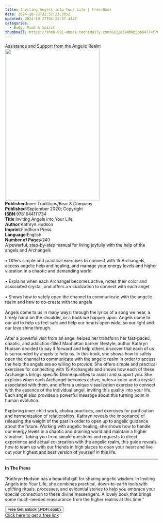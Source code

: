 ```yaml
---
title: Inviting Angels into Your Life | Free Book
date: 2024-10-23T22:57:23.305Z
updated: 2024-10-27T04:22:57.442Z
categories:
  - Body, Mind & Spirit
thumbnail: https://thmb-001-ebook.techidaily.com/6e31e384b6b5ab94774f703e3c01fa9f62ea84867162da4bfd2faa8ca071316b.jpg
---
```

<main id="book-container">
  <div class="flex flex-col">
    <div class="book-brief flex-1 py-6 px-4 sm:p-6 md:py-10 md:px-8">
      <!-- brief-->
      <div class="book-brief-main">
        Assistance and Support from the Angelic Realm
      </div>
    </div>
    <div
      class="book-meta-info flex-1 grid gap-4 col-start-1 col-end-3 row-start-1 sm:mb-6 sm:grid-cols-4 lg:gap-6 lg:col-start-2 lg:row-end-6 lg:row-span-6 lg:mb-0"
    >
      <div
        class="book-meta-info-left place-content-center mt-4 p-4 text-sm leading-6 col-start-2 col-span-2 dark:text-slate-400"
      >
        <img
          class="w-full h-500 object-cover rounded-lg sm:h-255 sm:col-span-2 lg:col-span-full"
          src="https://img-001-ebook.techidaily.com/983f18bbe865ee18521ff7f5ab6ac2a09a871e54398fbd1101a39d95f41cf330.jpg"
          alt=""
          width="312"
          height="500"
        />
      </div>
      <div
        class="book-meta-info-right mt-2 col-start-1 row-start-2 col-span-3 self-center"
      >
        <!-- meta data  -->
        <div class="flex flex-col px-4 md:px-8">
          <div class="flex-1">
            <strong>Publisher</strong>:<span class="px-2"
              >Inner Traditions/Bear &amp; Company</span
            >
          </div>
          <div class="flex-1">
            <strong>Published</strong>:<span class="px-2"
              >September 2020; Copyright</span
            >
          </div>
          <div class="flex-1">
            <strong>ISBN</strong>:<span class="px-2">9781644111734</span>
          </div>
          <div class="flex-1">
            <strong>Title</strong>:<span class="px-2"
              >Inviting Angels into Your Life</span
            >
          </div>
          <div class="flex-1">
            <strong>Author</strong>:<span class="px-2">Kathryn Hudson</span>
          </div>
          <div class="flex-1">
            <strong>Imprint</strong>:<span class="px-2">Findhorn Press</span>
          </div>
          <div class="flex-1">
            <strong>Language</strong>:<span class="px-2">English</span>
          </div>
          <div class="flex-1">
            <strong>Number of Pages</strong>:<span class="px-2">240</span>
          </div>
        </div>
      </div>
    </div>
    <div class="book-description flex-1 py-6 px-4 sm:p-6 md:py-10 md:px-8">
      <div class="book-description-main">
        <div accordion-content="" id="description">
          A powerful, step-by-step manual for living joyfully with the help of
          the angels and Archangels <br /><br />• Offers simple and practical
          exercises to connect with 15 Archangels, access angelic help and
          healing, and manage your energy levels and higher vibration in a
          chaotic and demanding world <br /><br />• Explains when each Archangel
          becomes active, notes their color and associated crystal, and offers a
          visualization to connect with each angel <br /><br />• Shows how to
          safely open the channel to communicate with the angelic realm and how
          to co-create with the angels <br /><br />Angels come to us in many
          ways: through the lyrics of a song we hear, a timely hand on the
          shoulder, or a book we happen upon. Angels come to our aid to help us
          feel safe and help our hearts open wide, so our light and our love
          shine through. <br /><br />After a powerful visit from an angel helped
          her transform her fast-paced, chaotic, and addiction-filled Manhattan
          banker lifestyle, author Kathryn Hudson decided to pay it forward and
          help others discover that each of us is surrounded by angels to help
          us. In this book, she shows how to safely open the channel to
          communicate with the angelic realm in order to access the help the
          angels are so willing to provide. She offers simple and practical
          exercises for connecting with 15 Archangels and shows how each of
          these Archangels brings specific Divine qualities to assist and
          support you. She explains when each Archangel becomes active, notes a
          color and a crystal associated with them, and offers a unique
          visualization exercise to connect with the essence of the individual
          angel, inviting this quality into your life. Each angel also provides
          a powerful message about this turning point in human evolution.
          <br /><br />Exploring inner child work, chakra practices, and
          exercises for purification and harmonization of relationships, Kathryn
          reveals the importance of releasing the weight of the past in order to
          open up to angelic guidance about the future. Working with angelic
          healing, she shows how to handle our energy levels in a chaotic and
          draining world and maintain a higher vibration. Taking you from simple
          questions and requests to direct experience and actual co-creation
          with the angelic realm, this guide reveals how to team up with our
          friends in high places to open your heart and live out your highest
          and best version of yourself in this life.
        </div>
        <div class="accordion-fader"></div>
      </div>
    </div>
    <div class="book-excerpts flex-1 py-6 px-4 sm:p-6 md:py-10 md:px-8">
      <!-- excerpts-->
      <div class="book-excerpts-main">
        <hr />
        <h4 class="placeholder placeholder-heading">
          <span>In The Press</span>
        </h4>
        <p>
          “Kathryn Hudson has a beautiful gift for sharing angelic wisdom. In
          Inviting Angels into Your Life, she combines practical, down-to-earth
          tools with uplifting rituals, processes, and evidential stories to
          help you embrace your special connection to these divine messengers. A
          lovely book that brings some much-needed reassurance from the higher
          realms at this time.”
        </p>
      </div>
    </div>
    <div
      class="book-about-author flex-1 py-6 px-4 sm:p-6 md:py-10 md:px-8"
    ></div>
    <div class="book-free-get flex-1 py-6 px-4 sm:p-6 md:py-10 md:px-8">
      <button
        id="btn-free-get"
        class="bg-blue-500 hover:bg-blue-700 text-white font-bold py-2 px-4 rounded"
      >
        Free Get EBook (.PDF/.epub)
      </button>
      <div id="countdown-display" class="px-2 text-lg mt-2"></div>
      <a
        id="free-link"
        class="hidden bg-blue-500 hover:bg-blue-700 text-white font-bold py-2 px-4 rounded"
        href="https://www.ebooks.com/en-us/book/209961615/inviting-angels-into-your-life/kathryn-hudson/"
        target="_blank"
        >Click here to get a free link</a
      >
    </div>
    <script>
      let countdownTime = 0;
      let countdownInterval = null;
      document
        .getElementById('btn-free-get')
        .addEventListener('click', startCountdown);
      function startCountdown() {
        countdownTime = new Date().getTime() + 60000 * 3;
        countdownInterval = setInterval(updateCountdown, 1000);
        document.getElementById('btn-free-get').disabled = true;
        document
          .getElementById('btn-free-get')
          .classList.add('bg-gray-500', 'cursor-not-allowed');
      }
      function updateCountdown() {
        let currentTime = new Date().getTime();
        let timeLeft = countdownTime - currentTime;
        let secondsLeft = Math.floor(timeLeft / 1000);
        document.getElementById('countdown-display').innerHTML =
          `Remaining time: ${secondsLeft} seconds.`;
        if (secondsLeft <= 0) {
          clearInterval(countdownInterval);
          document.getElementById('btn-free-get').classList.add('hidden');
          document.getElementById('free-link').classList.remove('hidden');
          document.getElementById('countdown-display').innerHTML = '';
        }
      }
    </script>
  </div>
</main>

<ins class="adsbygoogle"
      style="display:block"
      data-ad-client="ca-pub-7571918770474297"
      data-ad-slot="8358498916"
      data-ad-format="auto"
      data-full-width-responsive="true"></ins>
    
